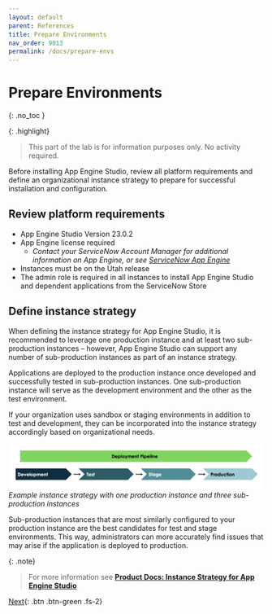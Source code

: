 ```yaml
---
layout: default
parent: References
title: Prepare Environments
nav_order: 9013
permalink: /docs/prepare-envs
---
```


# Prepare Environments
{: .no_toc }

{: .highlight}
> This part of the lab is for information purposes only. No activity required.

Before installing App Engine Studio, review all platform requirements and define an organizational instance strategy to prepare for successful installation and configuration.

## Review platform requirements
- App Engine Studio Version 23.0.2
- App Engine license required
  - *Contact your ServiceNow Account Manager for additional information on App Engine, or see [ServiceNow App Engine](https://www.servicenow.com/products/now-platform-app-engine.html)*
- Instances must be on the Utah release
- The admin role is required in all instances to install App Engine Studio and dependent applications from the ServiceNow Store

## Define instance strategy

When defining the instance strategy for App Engine Studio, it is recommended to leverage one production instance and at least two sub-production instances – however, App Engine Studio can support any number of sub-production instances as part of an instance strategy.

Applications are deployed to the production instance once developed and successfully tested in sub-production instances. One sub-production instance will serve as the development environment and the other as the test environment.

If your organization uses sandbox or staging environments in addition to test and development, they can be incorporated into the instance strategy accordingly based on organizational needs.

![](../assets/images/2023-07-07-12-06-36.png)
*Example instance strategy with one production instance and three sub-production instances*

Sub-production instances that are most similarly configured to your production instance are the best candidates for test and stage environments. This way, administrators can more accurately find issues that may arise if the application is deployed to production.

{: .note}
> For more information see **[Product Docs: Instance Strategy for App Engine Studio](https://docs.servicenow.com/csh?topicname=aes-instance-strategy.html&version=latest)**

[Next](/lab-aemc-utah/docs/how-to-install){: .btn .btn-green .fs-2}
